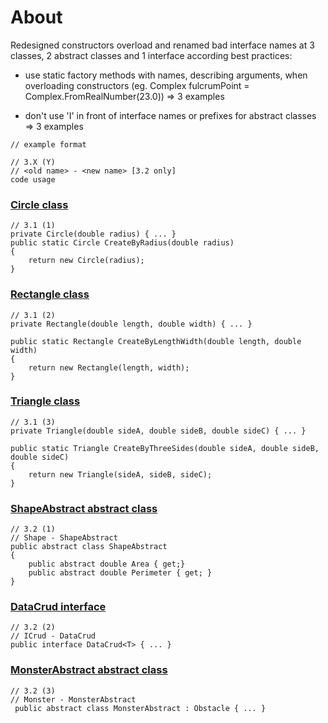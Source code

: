 # About

Redesigned constructors overload and renamed bad interface names at 3 classes, 2 abstract classes and 1 interface according best practices:

- use static factory methods with names, describing arguments, when overloading constructors (eg. Complex fulcrumPoint = Complex.FromRealNumber(23.0)) => 3 examples

- don't use 'I' in front of interface names or prefixes for abstract classes => 3 examples


~~~
// example format

// 3.X (Y)
// <old name> - <new name> [3.2 only] 
code usage
~~~

### [Circle class](https://github.com/novikov-ai/clean-code/blob/master/CleanCode/CleanCode/CtorInterfaceNames/Shapes/Circle.cs)

~~~
// 3.1 (1)
private Circle(double radius) { ... }
public static Circle CreateByRadius(double radius)
{
    return new Circle(radius);
}
~~~

### [Rectangle class](https://github.com/novikov-ai/clean-code/blob/master/CleanCode/CleanCode/CtorInterfaceNames/Shapes/Rectangle.cs)

~~~
// 3.1 (2)
private Rectangle(double length, double width) { ... }

public static Rectangle CreateByLengthWidth(double length, double width)
{
    return new Rectangle(length, width);
}
~~~

### [Triangle class](https://github.com/novikov-ai/clean-code/blob/master/CleanCode/CleanCode/CtorInterfaceNames/Shapes/Triangle.cs)

~~~
// 3.1 (3)
private Triangle(double sideA, double sideB, double sideC) { ... }

public static Triangle CreateByThreeSides(double sideA, double sideB, double sideC)
{
    return new Triangle(sideA, sideB, sideC);
}
~~~

### [ShapeAbstract abstract class](https://github.com/novikov-ai/clean-code/blob/master/CleanCode/CleanCode/CtorInterfaceNames/Shapes/ShapeAbstract.cs)

~~~
// 3.2 (1)
// Shape - ShapeAbstract
public abstract class ShapeAbstract
{
    public abstract double Area { get;}
    public abstract double Perimeter { get; }
}
~~~

### [DataCrud interface](https://github.com/novikov-ai/clean-code/blob/master/CleanCode/CleanCode/CtorInterfaceNames/DAL/DataCrud.cs)

~~~
// 3.2 (2)
// ICrud - DataCrud
public interface DataCrud<T> { ... }
~~~

### [MonsterAbstract abstract class](https://github.com/novikov-ai/clean-code/blob/master/CleanCode/CleanCode/CtorInterfaceNames/Monsters/MonsterAbstract.cs)

~~~
// 3.2 (3)
// Monster - MonsterAbstract
 public abstract class MonsterAbstract : Obstacle { ... }
~~~
